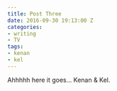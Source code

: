```yaml
---
title: Post Three
date: 2016-09-30 19:13:00 Z
categories:
- writing
- TV
tags:
- kenan
- kel
---
```


Ahhhhh here it goes... Kenan & Kel.